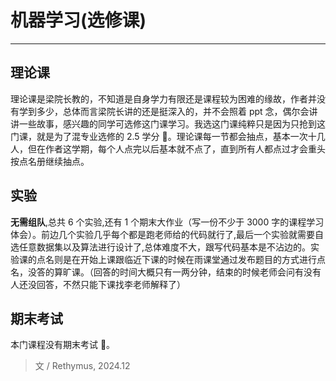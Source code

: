 <script setup>
import CourseInfo from '../../../.vitepress/components/CourseInfo.vue'
</script>

# 机器学习(选修课)

---

<CourseInfo
  :credits="2.5"
  :hours="48"
  :year="2024"
  :breakdown="{
    '平时成绩': '?',
    '实验成绩': '?'
  }"
  examType="非考试类"
/>

## 理论课

理论课是梁院长教的，不知道是自身学力有限还是课程较为困难的缘故，作者并没有学到多少，总体而言梁院长讲的还是挺深入的，并不会照着 ppt 念，偶尔会讲讲一些故事，感兴趣的同学可选修这门课学习。我选这门课纯粹只是因为只抢到这门课，就是为了混专业选修的 2.5 学分 🤤。理论课每一节都会抽点，基本一次十几人，但在作者这学期，每个人点完以后基本就不点了，直到所有人都点过才会重头按点名册继续抽点。

## 实验

**无需组队**,总共 6 个实验,还有 1 个期末大作业（写一份不少于 3000 字的课程学习体会）。前边几个实验几乎每个都是跑老师给的代码就行了,最后一个实验就需要自选任意数据集以及算法进行设计了,总体难度不大，跟写代码基本是不沾边的。实验课的点名则是在开始上课跟临近下课的时候在雨课堂通过发布题目的方式进行点名，没答的算旷课。（回答的时间大概只有一两分钟，结束的时候老师会问有没有人还没回答，不然只能下课找李老师解释了）

## 期末考试

本门课程没有期末考试 🤤。

> 文 / Rethymus, 2024.12
